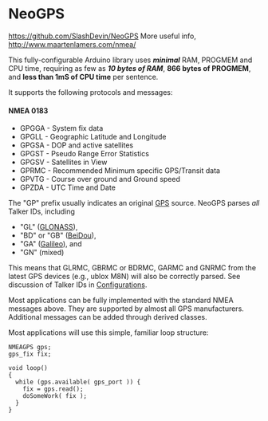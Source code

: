 NeoGPS
======
https://github.com/SlashDevin/NeoGPS
More useful info,
http://www.maartenlamers.com/nmea/

This fully-configurable Arduino library uses _**minimal**_ RAM, PROGMEM and CPU time, 
requiring as few as _**10 bytes of RAM**_, **866 bytes of PROGMEM**, and **less than 1mS of CPU time** per sentence.  

It supports the following protocols and messages:

#### NMEA 0183
* GPGGA - System fix data
* GPGLL - Geographic Latitude and Longitude
* GPGSA - DOP and active satellites
* GPGST - Pseudo Range Error Statistics
* GPGSV - Satellites in View
* GPRMC - Recommended Minimum specific GPS/Transit data
* GPVTG - Course over ground and Ground speed
* GPZDA - UTC Time and Date

The "GP" prefix usually indicates an original [GPS](https://en.wikipedia.org/wiki/Satellite_navigation#GPS) source.  NeoGPS parses *all* Talker IDs, including
  * "GL" ([GLONASS](https://en.wikipedia.org/wiki/Satellite_navigation#GLONASS)),
  * "BD" or "GB" ([BeiDou](https://en.wikipedia.org/wiki/Satellite_navigation#BeiDou)),
  * "GA" ([Galileo](https://en.wikipedia.org/wiki/Satellite_navigation#Galileo)), and
  * "GN" (mixed)

This means that GLRMC, GBRMC or BDRMC, GARMC and GNRMC from the latest GPS devices (e.g., ublox M8N) will also be correctly parsed.  See discussion of Talker IDs in [Configurations](extras/doc/Configurations.md#enabledisable-the-talker-id-and-manufacturer-id-processing).

Most applications can be fully implemented with the standard NMEA messages above.  They are supported by almost all GPS manufacturers.  Additional messages can be added through derived classes.

Most applications will use this simple, familiar loop structure:
```
NMEAGPS gps;
gps_fix fix;

void loop()
{
  while (gps.available( gps_port )) {
    fix = gps.read();
    doSomeWork( fix );
  }
}
```
